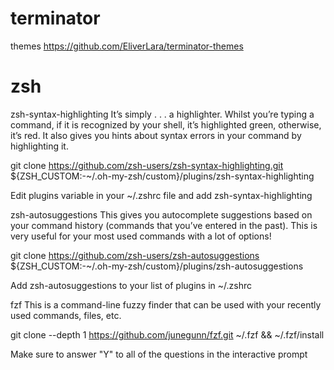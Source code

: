 # terminator

themes
https://github.com/EliverLara/terminator-themes


# zsh

zsh-syntax-highlighting
It’s simply . . . a highlighter. Whilst you’re typing a command, if it is recognized by your shell, it’s highlighted green, otherwise, it’s red. It also gives you hints about syntax errors in your command by highlighting it.

git clone https://github.com/zsh-users/zsh-syntax-highlighting.git ${ZSH_CUSTOM:-~/.oh-my-zsh/custom}/plugins/zsh-syntax-highlighting  

Edit plugins variable in your ~/.zshrc file and add zsh-syntax-highlighting

zsh-autosuggestions
This gives you autocomplete suggestions based on your command history (commands that you’ve entered in the past). This is very useful for your most used commands with a lot of options!

git clone https://github.com/zsh-users/zsh-autosuggestions ${ZSH_CUSTOM:-~/.oh-my-zsh/custom}/plugins/zsh-autosuggestions  

Add zsh-autosuggestions to your list of plugins in ~/.zshrc

fzf
This is a command-line fuzzy finder that can be used with your recently used commands, files, etc.

git clone --depth 1 https://github.com/junegunn/fzf.git ~/.fzf && ~/.fzf/install

Make sure to answer "Y" to all of the questions in the interactive prompt